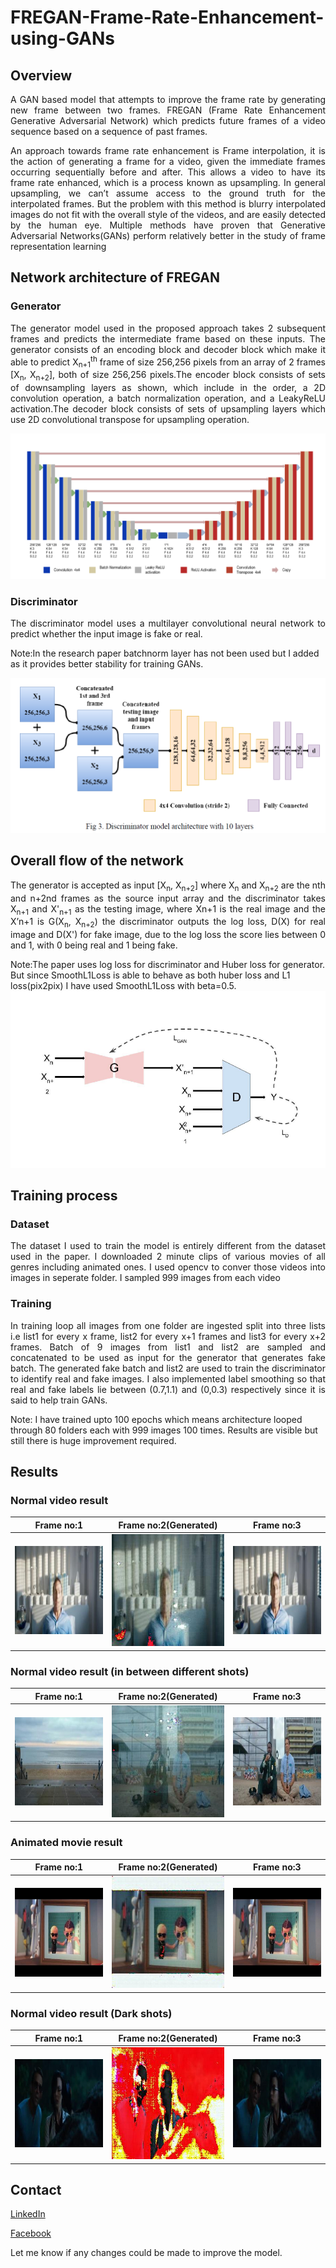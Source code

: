 # FREGAN-Frame-Rate-Enhancement-using-GANs 

## Overview
<p align="justify">
A GAN based model that attempts to improve the frame rate by generating new frame between two frames. FREGAN (Frame Rate Enhancement Generative Adversarial Network) which predicts future frames of a video sequence based on a sequence of past frames.
</p>
<p align="justify">
An approach towards frame rate enhancement is Frame interpolation, it is the action of generating a frame for a video, given the immediate frames occurring sequentially before and after. This allows a video to have its frame rate enhanced, which is a process known as upsampling. In general upsampling, we can’t assume access to the ground truth for the interpolated frames. But the problem with this method is blurry interpolated images do not fit with the overall style of the videos, and are easily detected by the human eye. Multiple methods have proven that Generative Adversarial Networks(GANs) perform relatively better in the study of frame representation learning
</p>

<!-------Network architecture of FREGAN-------->
## Network architecture of FREGAN ##


### Generator
<p align="justify">
The generator model used in the proposed approach takes 2 subsequent frames and predicts the intermediate frame based on these inputs. The generator consists of an
encoding block and decoder block which make it able to predict X<sub>n+1</sub><sup>th</sup> frame of size 256,256 pixels from an array of 2 frames [X<sub>n</sub>, X<sub>n+2</sub>], both of size 256,256 pixels.The encoder block consists of sets of downsampling layers as shown, which include in the order, a 2D convolution operation, a batch normalization operation, and a LeakyReLU activation.The decoder block consists of sets of upsampling layers which use 2D convolutional transpose for upsampling operation.

![Generator Architecture](https://github.com/naveenrb19/FREGAN-Frame-Rate-Enhancement-using-GANs/blob/main/Images/FREGAN_gen.PNG)
</p>

### Discriminator
<p align="justify">
The discriminator model uses a multilayer convolutional neural network to predict whether the input image is fake or real.

  Note:In the research paper batchnorm layer has not been used but I added as it provides better stability for training GANs.

![Discriminator Architecture](https://github.com/naveenrb19/FREGAN-Frame-Rate-Enhancement-using-GANs/blob/main/Images/FREGAN_disc.PNG)
</p>

<!--------------->
## Overall flow of the network 
<p align="justify">
The generator is accepted as input [X<sub>n</sub>, X<sub>n+2</sub>] where X<sub>n</sub> and X<sub>n+2</sub> are the nth and n+2nd
frames as the source input array and the discriminator takes X<sub>n+1</sub> and X'<sub>n+1</sub> as the
testing image, where Xn+1 is the real image and the X’n+1 is G(X<sub>n</sub>, X<sub>n+2</sub>) the
discriminator outputs the log loss, D(X) for real image and D(X') for fake image, due to
the log loss the score lies between 0 and 1, with 0 being real and 1 being fake.

Note:The paper uses log loss for discriminator and Huber loss for generator. But since SmoothL1Loss is able to behave as both huber loss and L1 loss(pix2pix) I have used SmoothL1Loss with beta=0.5.
![ Overall flow of the network](https://github.com/naveenrb19/FREGAN-Frame-Rate-Enhancement-using-GANs/blob/main/Images/FREGAN_overall_flow.PNG)
</p>

<!-------------------->
## Training process

### Dataset
<p align="justify">
  The dataset I used to train the model is entirely different from the dataset used in the paper. I downloaded 2 minute clips of various movies of all genres including animated ones. I used opencv to conver those videos into images in seperate folder. I sampled 999 images from each video 
</p>

### Training
<p align="justify">
 In training loop all images from one folder are ingested split into three lists i.e list1 for every x frame, list2 for every x+1 frames and list3 for every x+2 frames. Batch of 9 images from list1 and list2 are sampled and concatenated to be used as input for the generator that generates fake batch. The generated fake batch and list2 are used to train the discriminator to identify real and fake images. I also implemented label smoothing so that real and fake labels lie between (0.7,1.1) and (0,0.3) respectively since it is said to help train GANs.
  
  
Note: I have trained upto 100 epochs which means architecture looped through 80 folders each with 999 images 100 times. Results are visible but still there is huge improvement required.  
 </p>


<!------------------------->
## Results

### Normal video result

| Frame no:1 | Frame no:2(Generated) | Frame no:3 |
|------------|-----------------------|------------|
|![1](https://github.com/naveenrb19/FREGAN-Frame-Rate-Enhancement-using-GANs/blob/main/Images/1.jpg)|![2](https://github.com/naveenrb19/FREGAN-Frame-Rate-Enhancement-using-GANs/blob/main/Images/2.jpg)|![3](https://github.com/naveenrb19/FREGAN-Frame-Rate-Enhancement-using-GANs/blob/main/Images/3.jpg)|

### Normal video result (in between different shots)

| Frame no:1 | Frame no:2(Generated) | Frame no:3 |
|------------|-----------------------|------------|
|![4](https://github.com/naveenrb19/FREGAN-Frame-Rate-Enhancement-using-GANs/blob/main/Images/4.jpg)|![5](https://github.com/naveenrb19/FREGAN-Frame-Rate-Enhancement-using-GANs/blob/main/Images/5.jpg)|![6](https://github.com/naveenrb19/FREGAN-Frame-Rate-Enhancement-using-GANs/blob/main/Images/6.jpg)|

### Animated movie result

| Frame no:1 | Frame no:2(Generated) | Frame no:3 |
|------------|-----------------------|------------|
|![10](https://github.com/naveenrb19/FREGAN-Frame-Rate-Enhancement-using-GANs/blob/main/Images/10.jpg)|![11](https://github.com/naveenrb19/FREGAN-Frame-Rate-Enhancement-using-GANs/blob/main/Images/11.jpg)|![12](https://github.com/naveenrb19/FREGAN-Frame-Rate-Enhancement-using-GANs/blob/main/Images/12.jpg)|

### Normal video result (Dark shots)

| Frame no:1 | Frame no:2(Generated) | Frame no:3 |
|------------|-----------------------|------------|
|![13](https://github.com/naveenrb19/FREGAN-Frame-Rate-Enhancement-using-GANs/blob/main/Images/13.jpg)|![14](https://github.com/naveenrb19/FREGAN-Frame-Rate-Enhancement-using-GANs/blob/main/Images/14.jpg)|![15](https://github.com/naveenrb19/FREGAN-Frame-Rate-Enhancement-using-GANs/blob/main/Images/15.jpg)|


<!--------->
## Contact

[LinkedIn](https://www.linkedin.com/in/naveenrb)

[Facebook](https://www.facebook.com/naveenraj0398)

<p align="justify">
  Let me know if any changes could be made to improve the model. 
 </p>




